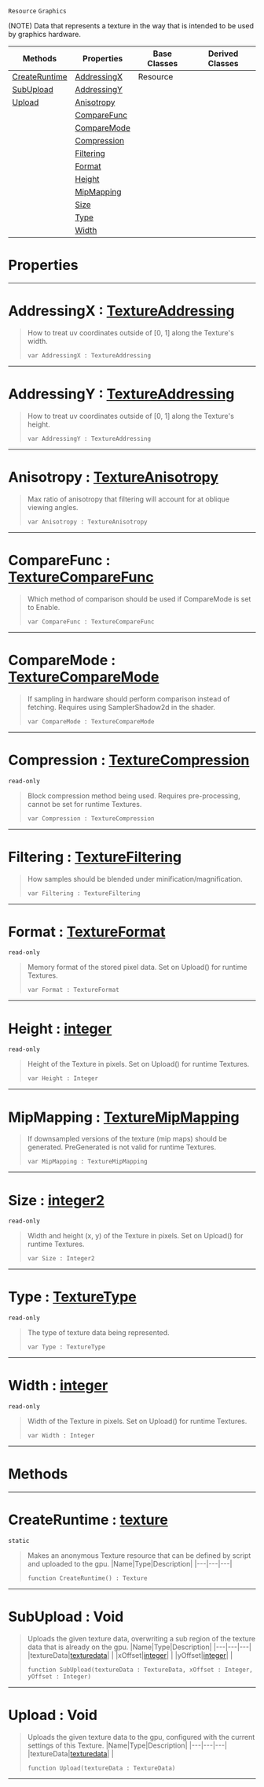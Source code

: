  `Resource` `Graphics`



(NOTE) Data that represents a texture in the way that is intended to be used by graphics hardware.

|Methods|Properties|Base Classes|Derived Classes|
|---|---|---|---|
|[ CreateRuntime](https://github.com/ZilchEngine/ZilchDocs/blob/master/code_reference/class_reference/texture.markdown#createruntime-zilch-engin)|[ AddressingX](https://github.com/ZilchEngine/ZilchDocs/blob/master/code_reference/class_reference/texture.markdown#addressingx-zilch-engine)|Resource| |
|[ SubUpload](https://github.com/ZilchEngine/ZilchDocs/blob/master/code_reference/class_reference/texture.markdown#subupload-void)|[ AddressingY](https://github.com/ZilchEngine/ZilchDocs/blob/master/code_reference/class_reference/texture.markdown#addressingy-zilch-engine)| | |
|[ Upload](https://github.com/ZilchEngine/ZilchDocs/blob/master/code_reference/class_reference/texture.markdown#upload-void)|[ Anisotropy](https://github.com/ZilchEngine/ZilchDocs/blob/master/code_reference/class_reference/texture.markdown#anisotropy-zilch-engine-d)| | |
| |[ CompareFunc](https://github.com/ZilchEngine/ZilchDocs/blob/master/code_reference/class_reference/texture.markdown#comparefunc-zilch-engine)| | |
| |[ CompareMode](https://github.com/ZilchEngine/ZilchDocs/blob/master/code_reference/class_reference/texture.markdown#comparemode-zilch-engine)| | |
| |[ Compression](https://github.com/ZilchEngine/ZilchDocs/blob/master/code_reference/class_reference/texture.markdown#compression-zilch-engine)| | |
| |[ Filtering](https://github.com/ZilchEngine/ZilchDocs/blob/master/code_reference/class_reference/texture.markdown#filtering-zilch-engine-do)| | |
| |[ Format](https://github.com/ZilchEngine/ZilchDocs/blob/master/code_reference/class_reference/texture.markdown#format-zilch-engine-docum)| | |
| |[ Height](https://github.com/ZilchEngine/ZilchDocs/blob/master/code_reference/class_reference/texture.markdown#height-zilch-engine-docum)| | |
| |[ MipMapping](https://github.com/ZilchEngine/ZilchDocs/blob/master/code_reference/class_reference/texture.markdown#mipmapping-zilch-engine-d)| | |
| |[ Size](https://github.com/ZilchEngine/ZilchDocs/blob/master/code_reference/class_reference/texture.markdown#size-zilch-engine-documen)| | |
| |[ Type](https://github.com/ZilchEngine/ZilchDocs/blob/master/code_reference/class_reference/texture.markdown#type-zilch-engine-documen)| | |
| |[ Width](https://github.com/ZilchEngine/ZilchDocs/blob/master/code_reference/class_reference/texture.markdown#width-zilch-engine-docume)| | |


 #  Properties


---  
 #  AddressingX : [TextureAddressing](https://github.com/ZilchEngine/ZilchDocs/blob/master/code_reference/enum_reference.markdown#textureaddressing)

> How to treat uv coordinates outside of [0, 1] along the Texture's width.
> ``` lang=cpp, name=Nada
> var AddressingX : TextureAddressing


---  
 #  AddressingY : [TextureAddressing](https://github.com/ZilchEngine/ZilchDocs/blob/master/code_reference/enum_reference.markdown#textureaddressing)

> How to treat uv coordinates outside of [0, 1] along the Texture's height.
> ``` lang=cpp, name=Nada
> var AddressingY : TextureAddressing


---  
 #  Anisotropy : [TextureAnisotropy](https://github.com/ZilchEngine/ZilchDocs/blob/master/code_reference/enum_reference.markdown#textureanisotropy)

> Max ratio of anisotropy that filtering will account for at oblique viewing angles.
> ``` lang=cpp, name=Nada
> var Anisotropy : TextureAnisotropy


---  
 #  CompareFunc : [TextureCompareFunc](https://github.com/ZilchEngine/ZilchDocs/blob/master/code_reference/enum_reference.markdown#texturecomparefunc)

> Which method of comparison should be used if CompareMode is set to Enable.
> ``` lang=cpp, name=Nada
> var CompareFunc : TextureCompareFunc


---  
 #  CompareMode : [TextureCompareMode](https://github.com/ZilchEngine/ZilchDocs/blob/master/code_reference/enum_reference.markdown#texturecomparemode)

> If sampling in hardware should perform comparison instead of fetching. Requires using SamplerShadow2d in the shader.
> ``` lang=cpp, name=Nada
> var CompareMode : TextureCompareMode


---  
 #  Compression : [TextureCompression](https://github.com/ZilchEngine/ZilchDocs/blob/master/code_reference/enum_reference.markdown#texturecompression)

 `read-only`

> Block compression method being used. Requires pre-processing, cannot be set for runtime Textures.
> ``` lang=cpp, name=Nada
> var Compression : TextureCompression


---  
 #  Filtering : [TextureFiltering](https://github.com/ZilchEngine/ZilchDocs/blob/master/code_reference/enum_reference.markdown#texturefiltering)

> How samples should be blended under minification/magnification.
> ``` lang=cpp, name=Nada
> var Filtering : TextureFiltering


---  
 #  Format : [TextureFormat](https://github.com/ZilchEngine/ZilchDocs/blob/master/code_reference/enum_reference.markdown#textureformat)

 `read-only`

> Memory format of the stored pixel data. Set on Upload() for runtime Textures.
> ``` lang=cpp, name=Nada
> var Format : TextureFormat


---  
 #  Height : [integer](https://github.com/ZilchEngine/ZilchDocs/blob/master/code_reference/nada_base_types/integer.markdown)

 `read-only`

> Height of the Texture in pixels. Set on Upload() for runtime Textures.
> ``` lang=cpp, name=Nada
> var Height : Integer


---  
 #  MipMapping : [TextureMipMapping](https://github.com/ZilchEngine/ZilchDocs/blob/master/code_reference/enum_reference.markdown#texturemipmapping)

> If downsampled versions of the texture (mip maps) should be generated. PreGenerated is not valid for runtime Textures.
> ``` lang=cpp, name=Nada
> var MipMapping : TextureMipMapping


---  
 #  Size : [integer2](https://github.com/ZilchEngine/ZilchDocs/blob/master/code_reference/nada_base_types/integer2.markdown)

 `read-only`

> Width and height (x, y) of the Texture in pixels. Set on Upload() for runtime Textures.
> ``` lang=cpp, name=Nada
> var Size : Integer2


---  
 #  Type : [TextureType](https://github.com/ZilchEngine/ZilchDocs/blob/master/code_reference/enum_reference.markdown#texturetype)

 `read-only`

> The type of texture data being represented.
> ``` lang=cpp, name=Nada
> var Type : TextureType


---  
 #  Width : [integer](https://github.com/ZilchEngine/ZilchDocs/blob/master/code_reference/nada_base_types/integer.markdown)

 `read-only`

> Width of the Texture in pixels. Set on Upload() for runtime Textures.
> ``` lang=cpp, name=Nada
> var Width : Integer


---  
 #  Methods


---  
 #  CreateRuntime : [texture](https://github.com/ZilchEngine/ZilchDocs/blob/master/code_reference/class_reference/texture.markdown)

 `static`

> Makes an anonymous Texture resource that can be defined by script and uploaded to the gpu.
> |Name|Type|Description|
> |---|---|---|
> ``` lang=cpp, name=Nada
> function CreateRuntime() : Texture
> ``` 


---  
 #  SubUpload : Void

> Uploads the given texture data, overwriting a sub region of the texture data that is already on the gpu.
> |Name|Type|Description|
> |---|---|---|
> |textureData|[texturedata](https://github.com/ZilchEngine/ZilchDocs/blob/master/code_reference/class_reference/texturedata.markdown)| |
> |xOffset|[integer](https://github.com/ZilchEngine/ZilchDocs/blob/master/code_reference/nada_base_types/integer.markdown)| |
> |yOffset|[integer](https://github.com/ZilchEngine/ZilchDocs/blob/master/code_reference/nada_base_types/integer.markdown)| |
> ``` lang=cpp, name=Nada
> function SubUpload(textureData : TextureData, xOffset : Integer, yOffset : Integer)
> ``` 


---  
 #  Upload : Void

> Uploads the given texture data to the gpu, configured with the current settings of this Texture.
> |Name|Type|Description|
> |---|---|---|
> |textureData|[texturedata](https://github.com/ZilchEngine/ZilchDocs/blob/master/code_reference/class_reference/texturedata.markdown)| |
> ``` lang=cpp, name=Nada
> function Upload(textureData : TextureData)
> ``` 


---  
 

 